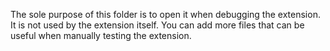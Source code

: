 The sole purpose of this folder is to open it when debugging the extension. 
It is not used by the extension itself.
You can add more files that can be useful when manually testing the extension.